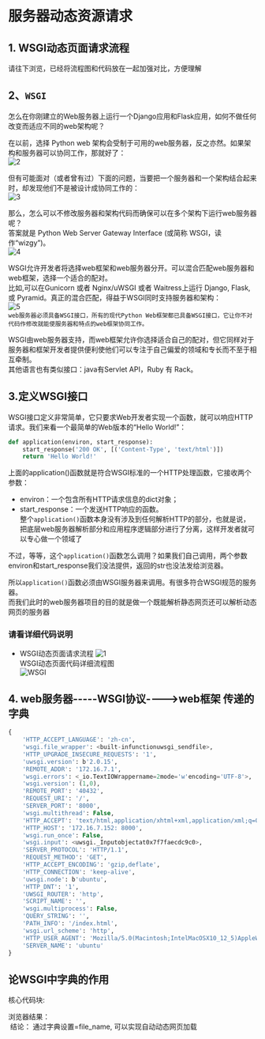 服务器动态资源请求  
====

## 1. WSGI动态页面请求流程    
请往下浏览，已经将流程图和代码放在一起加强对比，方便理解  


## 2、`WSGI ` 
怎么在你刚建立的Web服务器上运行一个Django应用和Flask应用，如何不做任何改变而适应不同的web架构呢？  

在以前，选择 Python web 架构会受制于可用的web服务器，反之亦然。如果架构和服务器可以协同工作，那就好了：  
![2](https://github.com/KissMyLady/Web-of-Python/blob/master/Img/mili2.png)  

但有可能面对（或者曾有过）下面的问题，当要把一个服务器和一个架构结合起来时，却发现他们不是被设计成协同工作的：  
![3](https://github.com/KissMyLady/Web-of-Python/blob/master/Img/mini3.png)  

那么，怎么可以不修改服务器和架构代码而确保可以在多个架构下运行web服务器呢？  
答案就是 Python Web Server Gateway Interface (或简称 WSGI，读作“wizgy”)。  
![4](https://github.com/KissMyLady/Web-of-Python/blob/master/Img/mini4.png)  

WSGI允许开发者将选择web框架和web服务器分开。可以混合匹配web服务器和web框架，选择一个适合的配对。  
比如,可以在Gunicorn 或者 Nginx/uWSGI 或者 Waitress上运行 Django, Flask, 或 Pyramid。真正的混合匹配，得益于WSGI同时支持服务器和架构：  
![5](https://github.com/KissMyLady/Web-of-Python/blob/master/Img/mini5.png)  
`web服务器必须具备WSGI接口，所有的现代Python Web框架都已具备WSGI接口，它让你不对代码作修改就能使服务器和特点的web框架协同工作。`   

WSGI由web服务器支持，而web框架允许你选择适合自己的配对，但它同样对于服务器和框架开发者提供便利使他们可以专注于自己偏爱的领域和专长而不至于相互牵制。  
其他语言也有类似接口：java有Servlet API，Ruby 有 Rack。

## 3.定义WSGI接口  
WSGI接口定义非常简单，它只要求Web开发者实现一个函数，就可以响应HTTP请求。我们来看一个最简单的Web版本的“Hello World!”：  
```Python
def application(environ, start_response):
    start_response('200 OK', [('Content-Type', 'text/html')])
    return 'Hello World!'
```
上面的application()函数就是符合WSGI标准的一个HTTP处理函数，它接收两个参数：  

- environ：一个包含所有HTTP请求信息的dict对象；  
- start_response：一个发送HTTP响应的函数。  
整个`application()`函数本身没有涉及到任何解析HTTP的部分，也就是说，  
把底层web服务器解析部分和应用程序逻辑部分进行了分离，这样开发者就可以专心做一个领域了  

不过，等等，这个`application()`函数怎么调用？如果我们自己调用，两个参数environ和start_response我们没法提供，返回的str也没法发给浏览器。

所以`application()`函数必须由WSGI服务器来调用。有很多符合WSGI规范的服务器。  
而我们此时的web服务器项目的目的就是做一个既能解析静态网页还可以解析动态网页的服务器  

### 请看详细代码说明  
- WSGI动态页面请求流程
![1](https://github.com/KissMyLady/Web-of-Python/blob/master/Img/mini1.png)  
WSGI动态页面代码详细流程图  
![WSGI](https://github.com/KissMyLady/Web-of-Python/blob/master/Web_Server/Img/WSGI2.jpg)  
   
## 4. web服务器-----WSGI协议---->web框架 传递的字典

```SQL
{
    'HTTP_ACCEPT_LANGUAGE': 'zh-cn',
    'wsgi.file_wrapper': <built-infunctionuwsgi_sendfile>,
    'HTTP_UPGRADE_INSECURE_REQUESTS': '1',
    'uwsgi.version': b'2.0.15',
    'REMOTE_ADDR': '172.16.7.1',
    'wsgi.errors': <_io.TextIOWrappername=2mode='w'encoding='UTF-8'>,
    'wsgi.version': (1,0),
    'REMOTE_PORT': '40432',
    'REQUEST_URI': '/',
    'SERVER_PORT': '8000',
    'wsgi.multithread': False,
    'HTTP_ACCEPT': 'text/html,application/xhtml+xml,application/xml;q=0.9,*/*;q=0.8',
    'HTTP_HOST': '172.16.7.152: 8000',
    'wsgi.run_once': False,
    'wsgi.input': <uwsgi._Inputobjectat0x7f7faecdc9c0>,
    'SERVER_PROTOCOL': 'HTTP/1.1',
    'REQUEST_METHOD': 'GET',
    'HTTP_ACCEPT_ENCODING': 'gzip,deflate',
    'HTTP_CONNECTION': 'keep-alive',
    'uwsgi.node': b'ubuntu',
    'HTTP_DNT': '1',
    'UWSGI_ROUTER': 'http',
    'SCRIPT_NAME': '',
    'wsgi.multiprocess': False,
    'QUERY_STRING': '',
    'PATH_INFO': '/index.html',
    'wsgi.url_scheme': 'http',
    'HTTP_USER_AGENT': 'Mozilla/5.0(Macintosh;IntelMacOSX10_12_5)AppleWebKit/603.2.4(KHTML,likeGecko)Version/10.1.1Safari/603.2.4',
    'SERVER_NAME': 'ubuntu'
}
```
## 论WSGI中字典的作用  
核心代码块:  
![]()  

浏览器结果：  
![]()
结论： 通过字典设置=file_name, 可以实现自动动态网页加载








